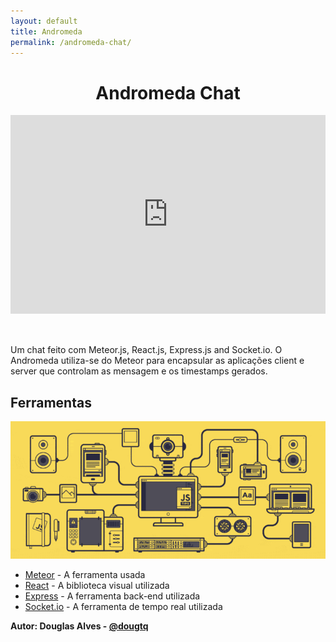 ```yaml
---
layout: default
title: Andromeda
permalink: /andromeda-chat/
---
```

<h1 align="center"> Andromeda Chat </h1>

<div style="width:100%;height:0;padding-bottom:70%;position:relative;"><iframe src="https://giphy.com/embed/3og0IFrHkIglEOg8Ba" width="100%" height="90%" style="position:absolute" frameBorder="0" class="giphy-embed"></iframe></div><a href="https://giphy.com/gifs/universe-spiral-galaxy-star-cluster-vortex-konczakowski-3og0IFrHkIglEOg8Ba"></a>

Um chat feito com Meteor.js, React.js, Express.js and Socket.io. O Andromeda utiliza-se do Meteor para encapsular as aplicações client e server que controlam as mensagem e os timestamps gerados.

## Ferramentas

<img src="/assets/js.gif" alt="Js" title="JavaScript"/>

* [Meteor](https://www.meteor.com/) - A ferramenta usada
* [React](https://reactjs.org/) - A biblioteca visual utilizada
* [Express](http://expressjs.com/) - A ferramenta back-end utilizada
* [Socket.io](https://socket.io/) - A ferramenta de tempo real utilizada


**Autor: Douglas Alves - [@dougtq](https://github.com/dougtq)**
